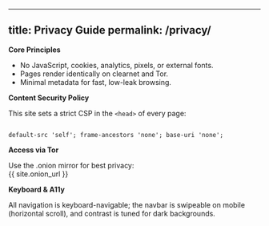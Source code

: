 <!-- _pages/privacy.md -->
---
title: Privacy Guide
permalink: /privacy/
---

**Core Principles**

- No JavaScript, cookies, analytics, pixels, or external fonts.
- Pages render identically on clearnet and Tor.
- Minimal metadata for fast, low-leak browsing.

**Content Security Policy**

This site sets a strict CSP in the `<head>` of every page:

```

default-src 'self'; frame-ancestors 'none'; base-uri 'none';

```

**Access via Tor**

Use the .onion mirror for best privacy:  
{{ site.onion_url }}

**Keyboard & A11y**

All navigation is keyboard-navigable; the navbar is swipeable on mobile (horizontal scroll), and contrast is tuned for dark backgrounds.
